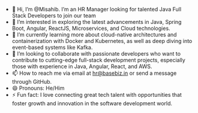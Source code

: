 - 👋 Hi, I’m @Misahib. I’m an HR Manager looking for talented Java Full Stack Developers to join our team
- 👀 I’m interested in exploring the latest advancements in Java, Spring Boot, Angular, ReactJS, Microservices, and Cloud technologies.
- 🌱 I’m currently learning more about cloud-native architectures and containerization with Docker and Kubernetes, as well as deep diving into event-based systems like Kafka.
- 💞️ I’m looking to collaborate with passionate developers who want to contribute to cutting-edge full-stack development projects, especially those with experience in Java, Angular, React, and AWS.
- 📫 How to reach me via email at hr@basebiz.in or send a message through GitHub.
- 😄 Pronouns: He/Him
- ⚡ Fun fact: I love connecting great tech talent with opportunities that foster growth and innovation in the software development world.

<!---
Misahib/Misahib is a ✨ special ✨ repository because its `README.md` (this file) appears on your GitHub profile.
You can click the Preview link to take a look at your changes.
--->
